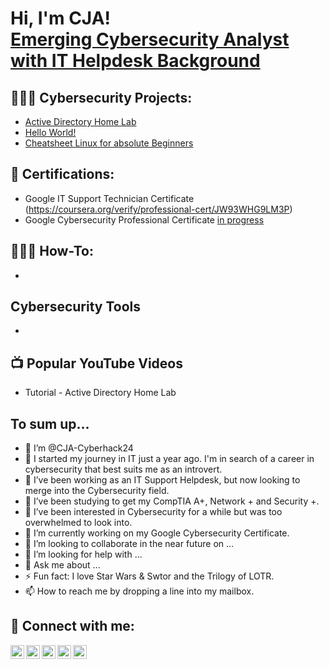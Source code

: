 <h1>Hi, I'm CJA! <br/><a href="https://github.com/CJA-Cyberhack24">Emerging Cybersecurity Analyst with IT Helpdesk Background</a></h1>

<h2>👩🏽‍💻 Cybersecurity Projects:</h2>

- [Active Directory Home Lab](https://www.github.com/CJA-Cyberhack24/LABURL)
- [Hello World!](https://github.com/CJA-Cyberhack24/Hello-World-)
- [Cheatsheet Linux for absolute Beginners](https://github.com/CJA-Cyberhack24/Linux-Essential-Introduction/blob/ecb42b77a0c95b6a40e8507a9edaa260c5b958e7/README.md)
  
<h2>📜 Certifications:</h2>

- Google IT Support Technician Certificate (https://coursera.org/verify/professional-cert/JW93WHG9LM3P)
- Google Cybersecurity Professional Certificate [in progress](https://github.com/CJA-Cyberhack24/Google-Cybersecurity-Training-Portfolio.git)


<h2> 👩🏽‍🔧 How-To:</h2>

-


<h2>Cybersecurity Tools</h2>

-


<h2>📺 Popular YouTube Videos</h2>

- Tutorial - Active Directory Home Lab 


<h2>To sum up...</h2>

- 👋 I’m @CJA-Cyberhack24
- 🚀 I started my journey in IT just a year ago. I'm in search of a career in cybersecurity that best suits me as an introvert.
- 💞️ I’ve been working as an IT Support Helpdesk, but now looking to merge into the Cybersecurity field. 
- 🌱 I’ve been studying to get my CompTIA A+, Network + and Security +.
- 👀 I’ve been interested in Cybersecurity for a while but was too overwhelmed to look into.
- 🔭 I’m currently working on my Google Cybersecurity Certificate. 
- 👯 I’m looking to collaborate in the near future on ...
- 🤔 I’m looking for help with ...
- 💬 Ask me about ...
- ⚡ Fun fact: I love Star Wars & Swtor and the Trilogy of LOTR.
- 📫 How to reach me by dropping a line into my mailbox.

  
<h2> 🤳 Connect with me:</h2>


[<img align="left" alt="JoshMadakor | YouTube" width="22px" src="https://cdn.jsdelivr.net/npm/simple-icons@v3/icons/youtube.svg" />][youtube]
[<img align="left" alt="JoshMadakor | Twitter" width="22px" src="https://cdn.jsdelivr.net/npm/simple-icons@v3/icons/twitter.svg" />][twitter]
[<img align="left" alt="JoshMadakor | LinkedIn" width="22px" src="https://cdn.jsdelivr.net/npm/simple-icons@v3/icons/linkedin.svg" />][linkedin]
[<img align="left" alt="JoshMadakor | Instagram" width="22px" src="https://cdn.jsdelivr.net/npm/simple-icons@v3/icons/instagram.svg" />][instagram]
[<img align="left" alt="Bluesky" width="22px" src="https://upload.wikimedia.org/wikipedia/commons/7/7a/Bluesky_Logo.svg" />][Bluesky]


[twitter]: https://twitter.com/AvalerionP
[youtube]: https://www.youtube.com/@SAM7167
[instagram]: https://www.instagram.com/cjavalerion/
[linkedin]: https://linkedin.com/in/cjathanase
[Bluesky]: https://bsky.app/profile/athanasecj.bsky.social



<!--
**CJA-Cyberhack24/CJA-Cyberhack24** is a ✨ _special_ ✨ repository because its `README.md` (this file) appears on your GitHub profile.




